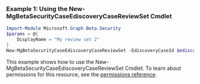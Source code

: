 ### Example 1: Using the New-MgBetaSecurityCaseEdiscoveryCaseReviewSet Cmdlet
```powershell
Import-Module Microsoft.Graph.Beta.Security
$params = @{
	DisplayName = "My review set 2"
}
New-MgBetaSecurityCaseEdiscoveryCaseReviewSet -EdiscoveryCaseId $ediscoveryCaseId -BodyParameter $params
```
This example shows how to use the New-MgBetaSecurityCaseEdiscoveryCaseReviewSet Cmdlet.
To learn about permissions for this resource, see the [permissions reference](/graph/permissions-reference).
